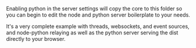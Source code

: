 Enabling python in the server settings will copy the core to this folder so you can begin to edit the node and python server boilerplate to your needs. 

It's a very complete example with threads, websockets, and event sources, and node-python relaying as well as the python server serving the dist directly to your browser.
